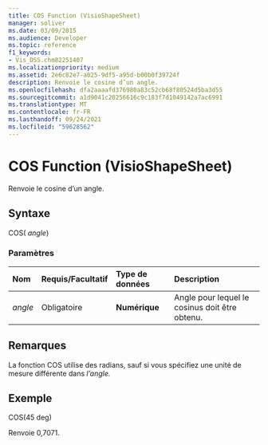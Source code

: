 ```yaml
---
title: COS Function (VisioShapeSheet)
manager: soliver
ms.date: 03/09/2015
ms.audience: Developer
ms.topic: reference
f1_keywords:
- Vis_DSS.chm82251407
ms.localizationpriority: medium
ms.assetid: 2e6c82e7-a025-9df5-a95d-b00b0f39724f
description: Renvoie le cosine d’un angle.
ms.openlocfilehash: dfa2aaaafd376980a83c52cb68f80524d5ba3d55
ms.sourcegitcommit: a1d9041c20256616c9c183f7d1049142a7ac6991
ms.translationtype: MT
ms.contentlocale: fr-FR
ms.lasthandoff: 09/24/2021
ms.locfileid: "59628562"
---
```

# <a name="cos-function-visioshapesheet"></a>COS Function (VisioShapeSheet)

Renvoie le cosine d’un angle. 
  
## <a name="syntax"></a>Syntaxe

COS( *angle*) 
  
### <a name="parameters"></a>Paramètres

|**Nom**|**Requis/Facultatif**|**Type de données**|**Description**|
|:-----|:-----|:-----|:-----|
| _angle_ <br/> |Obligatoire  <br/> |**Numérique** <br/> |Angle pour lequel le cosinus doit être obtenu.  <br/> |
   
## <a name="remarks"></a>Remarques

La fonction COS utilise des radians, sauf si vous spécifiez une unité de mesure différente dans *l’angle.* 
  
## <a name="example"></a>Exemple

COS(45 deg) 
  
Renvoie 0,7071. 
  

